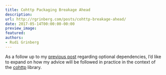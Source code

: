 ```yaml
---
title: Cohttp Packaging Breakage Ahead
description:
url: http://rgrinberg.com/posts/cohttp-breakage-ahead/
date: 2017-05-14T00:00:00-00:00
preview_image:
featured:
authors:
- Rudi Grinberg
---
```


<p>As a follow up to my <a href="http://rgrinberg.com/posts/optional-dependencies-considered-harmful/" class="reference internal"><span class="doc">previous post</span></a> regarding optional
dependencies, I&rsquo;d like to expand on how my advice will be followed in practice
in the context of the <a href="https://github.com/mirage/ocaml-cohttp" class="reference external">cohttp</a> library.</p>


